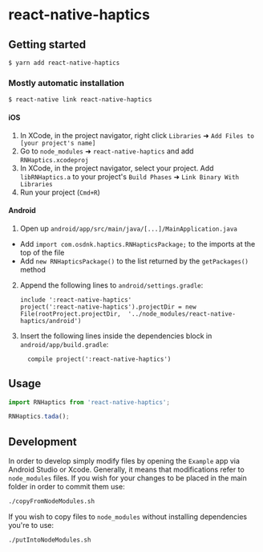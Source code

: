 
# react-native-haptics

## Getting started

`$ yarn add react-native-haptics`

### Mostly automatic installation

`$ react-native link react-native-haptics`


#### iOS

1. In XCode, in the project navigator, right click `Libraries` ➜ `Add Files to [your project's name]`
2. Go to `node_modules` ➜ `react-native-haptics` and add `RNHaptics.xcodeproj`
3. In XCode, in the project navigator, select your project. Add `libRNHaptics.a` to your project's `Build Phases` ➜ `Link Binary With Libraries`
4. Run your project (`Cmd+R`)

#### Android

1. Open up `android/app/src/main/java/[...]/MainApplication.java`
  - Add `import com.osdnk.haptics.RNHapticsPackage;` to the imports at the top of the file
  - Add `new RNHapticsPackage()` to the list returned by the `getPackages()` method
2. Append the following lines to `android/settings.gradle`:
  	```
  	include ':react-native-haptics'
  	project(':react-native-haptics').projectDir = new File(rootProject.projectDir, 	'../node_modules/react-native-haptics/android')
  	```
3. Insert the following lines inside the dependencies block in `android/app/build.gradle`:
  	```
      compile project(':react-native-haptics')
  	```

## Usage
```javascript
import RNHaptics from 'react-native-haptics';

RNHaptics.tada();
```

## Development
In order to develop simply modify files by opening the `Example` app via Android Studio or Xcode. Generally, it means that modifications refer to `node_modules` files. If you wish for your changes to be placed in the main folder in order to commit them use: 
```bash
./copyFromNodeModules.sh
``` 
If you wish to copy files to `node_modules` without installing dependencies you're to use: 
```bash
./putIntoNodeModules.sh
``` 